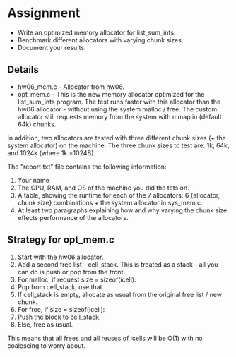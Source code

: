 # Assignment
* Write an optimized memory allocator for list_sum_ints.
* Benchmark different allocators with varying chunk sizes.
* Document your results.

## Details
* hw06_mem.c - Allocator from hw06.
* opt_mem.c - This is the new memory allocator optimized for the list_sum_ints program. The test runs faster with this allocator than the hw06 allocator - without using the system malloc / free. The custom allocator still requests memory from the system with mmap in (default 64k) chunks.

In addition, two allocators are tested with three different chunk sizes (+ the system allocator) on the machine. The three chunk sizes to test are: 1k, 64k, and 1024k (where 1k =1024B).

The "report.txt" file contains the following information:

1. Your name
2. The CPU, RAM, and OS of the machine you did the tets on.
3. A table, showing the runtime for each of the 7 allocators: 6 {allocator, chunk size} combinations + the system allocator in sys_mem.c.
4. At least two paragraphs explaining how and why varying the chunk size effects performance of the allocators.

## Strategy for opt_mem.c

1. Start with the hw06 allocator.
2. Add a second free list - cell_stack. This is treated as a stack - all you can do is push or pop from the front.
3. For malloc, if request size = sizeof(icell):
  1. Pop from cell_stack, use that.
  2. If cell_stack is empty, allocate as usual from the original free list / new chunk.
4. For free, if size = sizeof(icell):
  1. Push the block to cell_stack.
  2. Else, free as usual.

This means that all frees and all reuses of icells will be O(1) with no coalescing to worry about.
